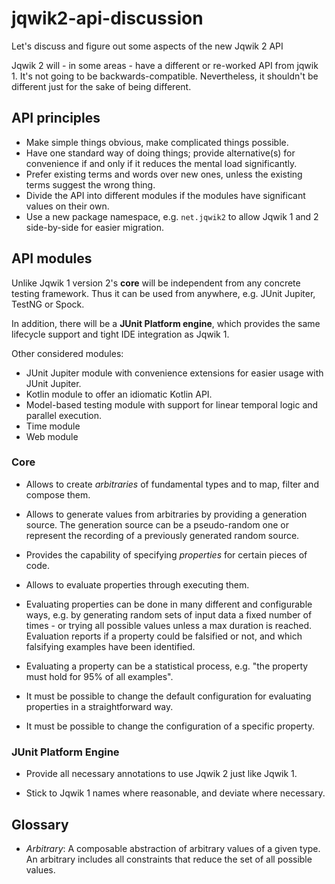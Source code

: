 # jqwik2-api-discussion

Let's discuss and figure out some aspects of the new Jqwik 2 API

Jqwik 2 will - in some areas - have a different or re-worked API from jqwik 1.
It's not going to be backwards-compatible. 
Nevertheless, it shouldn't be different just for the sake of being different.

## API principles

- Make simple things obvious, make complicated things possible.
- Have one standard way of doing things; provide alternative(s) for convenience if and only if it reduces the mental load significantly.
- Prefer existing terms and words over new ones, unless the existing terms suggest the wrong thing.
- Divide the API into different modules if the modules have significant values on their own.
- Use a new package namespace, e.g. `net.jqwik2` to allow Jqwik 1 and 2 side-by-side for easier migration.

## API modules

Unlike Jqwik 1 version 2's **core** will be independent from any concrete testing framework.
Thus it can be used from anywhere, e.g. JUnit Jupiter, TestNG or Spock.

In addition, there will be a **JUnit Platform engine**, which provides the same lifecycle support and tight IDE integration as Jqwik 1.

Other considered modules:
- JUnit Jupiter module with convenience extensions for easier usage with JUnit Jupiter.
- Kotlin module to offer an idiomatic Kotlin API.
- Model-based testing module with support for linear temporal logic and parallel execution.
- Time module
- Web module


### Core

- Allows to create _arbitraries_ of fundamental types and to map, filter and compose them.

- Allows to generate values from arbitraries by providing a generation source.
  The generation source can be a pseudo-random one or represent the recording of a previously generated random source.

- Provides the capability of specifying _properties_ for certain pieces of code.

- Allows to evaluate properties through executing them.

- Evaluating properties can be done in many different and configurable ways,
  e.g. by generating random sets of input data a fixed number of times - or trying all possible values unless a max duration is reached.
  Evaluation reports if a property could be falsified or not, and which falsifying examples have been identified.

- Evaluating a property can be a statistical process, e.g. "the property must hold for 95% of all examples".

- It must be possible to change the default configuration for evaluating properties in a straightforward way.

- It must be possible to change the configuration of a specific property.


### JUnit Platform Engine

- Provide all necessary annotations to use Jqwik 2 just like Jqwik 1.

- Stick to Jqwik 1 names where reasonable, and deviate where necessary.
 

## Glossary

- *Arbitrary*: A composable abstraction of arbitrary values of a given type.
  An arbitrary includes all constraints that reduce the set of all possible values.
